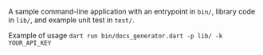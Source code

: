 A sample command-line application with an entrypoint in `bin/`, library code
in `lib/`, and example unit test in `test/`.

Example of usage `dart run bin/docs_generator.dart -p lib/ -k YOUR_API_KEY `
